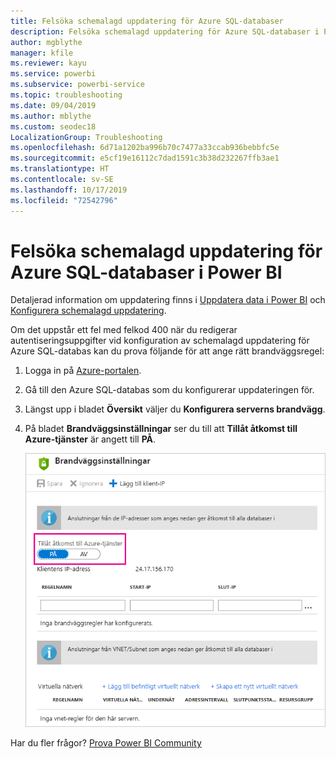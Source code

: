 ```yaml
---
title: Felsöka schemalagd uppdatering för Azure SQL-databaser
description: Felsöka schemalagd uppdatering för Azure SQL-databaser i Power BI
author: mgblythe
manager: kfile
ms.reviewer: kayu
ms.service: powerbi
ms.subservice: powerbi-service
ms.topic: troubleshooting
ms.date: 09/04/2019
ms.author: mblythe
ms.custom: seodec18
LocalizationGroup: Troubleshooting
ms.openlocfilehash: 6d71a1202ba996b70c7477a33ccab936bebbfc5e
ms.sourcegitcommit: e5cf19e16112c7dad1591c3b38d232267ffb3ae1
ms.translationtype: HT
ms.contentlocale: sv-SE
ms.lasthandoff: 10/17/2019
ms.locfileid: "72542796"
---
```

# <a name="troubleshooting-scheduled-refresh-for-azure-sql-databases-in-power-bi"></a>Felsöka schemalagd uppdatering för Azure SQL-databaser i Power BI

Detaljerad information om uppdatering finns i [Uppdatera data i Power BI](refresh-data.md) och [Konfigurera schemalagd uppdatering](refresh-scheduled-refresh.md).

Om det uppstår ett fel med felkod 400 när du redigerar autentiseringsuppgifter vid konfiguration av schemalagd uppdatering för Azure SQL-databas kan du prova följande för att ange rätt brandväggsregel:

1. Logga in på [Azure-portalen](https://portal.azure.com).

1. Gå till den Azure SQL-databas som du konfigurerar uppdateringen för.

1. Längst upp i bladet **Översikt** väljer du **Konfigurera serverns brandvägg**.

1. På bladet **Brandväggsinställningar** ser du till att **Tillåt åtkomst till Azure-tjänster** är angett till **PÅ**.

    ![Tjänster som tillåts av Azure](media/service-admin-troubleshooting-scheduled-refresh-azure-sql-databases/azurerefresh.png)  

Har du fler frågor? [Prova Power BI Community](http://community.powerbi.com/)
